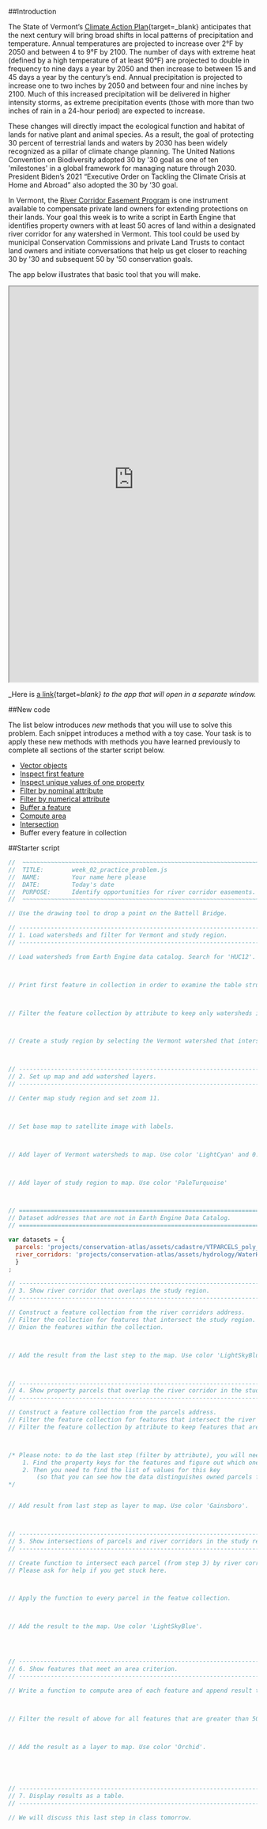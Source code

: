 ##Introduction  

The State of Vermont’s [Climate Action Plan](https://climatechange.vermont.gov/sites/climatecouncilsandbox/files/2021-12/Initial%20Climate%20Action%20Plan%20-%20Final%20-%2012-1-21.pdf){target=_blank} anticipates that the next century will bring broad shifts in local patterns of precipitation and temperature. Annual temperatures are projected to increase over 2°F by 2050 and between 4 to 9°F by 2100. The number of days with extreme heat (defined by a high temperature of at least 90°F) are projected to double in frequency to nine days a year by 2050 and then increase to between 15 and 45 days a year by the century’s end. Annual precipitation is projected to increase one to two inches by 2050 and between four and nine inches by 2100.  Much of this increased precipitation will be delivered in higher intensity storms, as extreme precipitation events (those with more than two inches of rain in a 24-hour period) are expected to increase.    

These changes will directly impact the ecological function and habitat of lands for native plant and animal species. As a result, the goal of protecting 30 percent of terrestrial lands and waters by 2030 has been widely recognized as a pillar of climate change planning. The United Nations Convention on Biodiversity adopted 30 by '30 goal as one of ten 'milestones' in a global framework for managing nature through 2030. President Biden’s 2021 “Executive Order on Tackling the Climate Crisis at Home and Abroad” also adopted the 30 by ‘30 goal.  

In Vermont, the [River Corridor Easement Program](https://dec.vermont.gov/watershed/rivers/river-corridor-and-floodplain-protection/protection) is one instrument available to compensate private land owners for extending protections on their lands. Your goal this week is to write a script in Earth Engine that identifies property owners with at least 50 acres of land within a designated river corridor for any watershed in Vermont. This tool could be used by municipal Conservation Commissions and private Land Trusts to contact land owners and initiate conversations that help us get closer to reaching 30 by '30 and subsequent 50 by '50 conservation goals.  

The app below illustrates that basic tool that you will make.          

<iframe
  src="https://jhowarth.users.earthengine.app/view/eeprimer-river-corridor-easement"
  style="width:100%; height:800px;"
></iframe>

_Here is [a link](https://jhowarth.users.earthengine.app/view/eeprimer-river-corridor-easement){target=_blank} to the app that will open in a separate window._  

##New code    

The list below introduces _new_ methods that you will use to solve this problem. Each snippet introduces a method with a toy case. Your task is to apply these new methods with methods you have learned previously to complete all sections of the starter script below.  

- [Vector objects](../../code/features/starter_coords.md)  
- [Inspect first feature](../../code/fc/print_first.md)  
- [Inspect unique values of one property](../../code/fc/aggregate_array.md)  
- [Filter by nominal attribute](../../code/fc/filter_eq.md)  
- [Filter by numerical attribute](../../code/fc/filter_gt.md)  
- [Buffer a feature](../../code/features/buffer.md)  
- [Compute area](../../code/features/area.md)  
- [Intersection](../../code/features/intersection.md)
- Buffer every feature in collection  

##Starter script  

```js
//  ~~~~~~~~~~~~~~~~~~~~~~~~~~~~~~~~~~~~~~~~~~~~~~~~~~~~~~~~~~~~~~~~~~~~~~~
//  TITLE:        week_02_practice_problem.js  
//  NAME:         Your name here please
//  DATE:         Today's date
//  PURPOSE:      Identify opportunities for river corridor easements.      
//  ~~~~~~~~~~~~~~~~~~~~~~~~~~~~~~~~~~~~~~~~~~~~~~~~~~~~~~~~~~~~~~~~~~~~~~~

// Use the drawing tool to drop a point on the Battell Bridge.

// --------------------------------------------------------------------------------
// 1. Load watersheds and filter for Vermont and study region.    
// --------------------------------------------------------------------------------

// Load watersheds from Earth Engine data catalog. Search for 'HUC12'.  



// Print first feature in collection in order to examine the table structure.  



// Filter the feature collection by attribute to keep only watersheds in the state of Vermont.



// Create a study region by selecting the Vermont watershed that intersects the point of interest.



// --------------------------------------------------------------------------------
// 2. Set up map and add watershed layers.   
// --------------------------------------------------------------------------------

// Center map study region and set zoom 11.  



// Set base map to satellite image with labels.



// Add layer of Vermont watersheds to map. Use color 'LightCyan' and 0.5 opacity.   



// Add layer of study region to map. Use color 'PaleTurquoise'



// ================================================================================
// Dataset addresses that are not in Earth Engine Data Catalog.   
// ================================================================================  

var datasets = {
  parcels: 'projects/conservation-atlas/assets/cadastre/VTPARCELS_poly_standardized_parcels_SP_v1',
  river_corridors: 'projects/conservation-atlas/assets/hydrology/WaterHydro_RiverCorridors_poly',
  }
;

// --------------------------------------------------------------------------------
// 3. Show river corridor that overlaps the study region.  
// --------------------------------------------------------------------------------

// Construct a feature collection from the river corridors address.
// Filter the collection for features that intersect the study region.
// Union the features within the collection.  



// Add the result from the last step to the map. Use color 'LightSkyBlue'.



// --------------------------------------------------------------------------------
// 4. Show property parcels that overlap the river corridor in the study region.  
// --------------------------------------------------------------------------------

// Construct a feature collection from the parcels address.
// Filter the feature collection for features that intersect the river corridors in the study region.  
// Filter the feature collection by attribute to keep features that are parcels (not roads, water, etc).  



/* Please note: to do the last step (filter by attribute), you will need to:  
    1. Find the property keys for the features and figure out which one describes the parcel property type.
    2. Then you need to find the list of values for this key
        (so that you can see how the data distinguishes owned parcels from roads, water, etc).
*/


// Add result from last step as layer to map. Use color 'Gainsboro'.   



// --------------------------------------------------------------------------------
// 5. Show intersections of parcels and river corridors in the study region.  
// --------------------------------------------------------------------------------

// Create function to intersect each parcel (from step 3) by river corridor (from step 3).
// Please ask for help if you get stuck here.



// Apply the function to every parcel in the featue collection.  



// Add the result to the map. Use color 'LightSkyBlue'.  




// --------------------------------------------------------------------------------
// 6. Show features that meet an area criterion.
// --------------------------------------------------------------------------------

// Write a function to compute area of each feature and append result to each feature as the property 'ACRES'.



// Filter the result of above for all features that are greater than 50 acres.  



// Add the result as a layer to map. Use color 'Orchid'.





// --------------------------------------------------------------------------------
// 7. Display results as a table.
// --------------------------------------------------------------------------------

// We will discuss this last step in class tomorrow.


```
